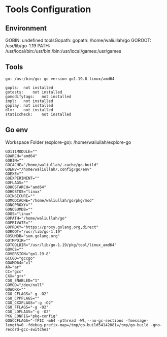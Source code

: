 # Tools Configuration


## Environment

GOBIN: undefined
toolsGopath: 
gopath: /home/waliullah/go
GOROOT: /usr/lib/go-1.19
PATH: /usr/local/bin:/usr/bin:/bin:/usr/local/games:/usr/games

## Tools

	go:	/usr/bin/go: go version go1.19.8 linux/amd64

	gopls:	not installed
	gotests:	not installed
	gomodifytags:	not installed
	impl:	not installed
	goplay:	not installed
	dlv:	not installed
	staticcheck:	not installed

## Go env

Workspace Folder (explore-go): /home/waliullah/explore-go

	GO111MODULE=""
	GOARCH="amd64"
	GOBIN=""
	GOCACHE="/home/waliullah/.cache/go-build"
	GOENV="/home/waliullah/.config/go/env"
	GOEXE=""
	GOEXPERIMENT=""
	GOFLAGS=""
	GOHOSTARCH="amd64"
	GOHOSTOS="linux"
	GOINSECURE=""
	GOMODCACHE="/home/waliullah/go/pkg/mod"
	GONOPROXY=""
	GONOSUMDB=""
	GOOS="linux"
	GOPATH="/home/waliullah/go"
	GOPRIVATE=""
	GOPROXY="https://proxy.golang.org,direct"
	GOROOT="/usr/lib/go-1.19"
	GOSUMDB="sum.golang.org"
	GOTMPDIR=""
	GOTOOLDIR="/usr/lib/go-1.19/pkg/tool/linux_amd64"
	GOVCS=""
	GOVERSION="go1.19.8"
	GCCGO="gccgo"
	GOAMD64="v1"
	AR="ar"
	CC="gcc"
	CXX="g++"
	CGO_ENABLED="1"
	GOMOD="/dev/null"
	GOWORK=""
	CGO_CFLAGS="-g -O2"
	CGO_CPPFLAGS=""
	CGO_CXXFLAGS="-g -O2"
	CGO_FFLAGS="-g -O2"
	CGO_LDFLAGS="-g -O2"
	PKG_CONFIG="pkg-config"
	GOGCCFLAGS="-fPIC -m64 -pthread -Wl,--no-gc-sections -fmessage-length=0 -fdebug-prefix-map=/tmp/go-build54142081=/tmp/go-build -gno-record-gcc-switches"
	